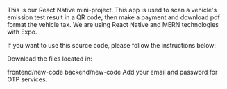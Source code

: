 This is our React Native mini-project. This app is used to scan a vehicle's emission test result in a QR code, then make a payment and download pdf format the vehicle tax. We are using React Native and MERN technologies with Expo.

If you want to use this source code, please follow the instructions below:

Download the files located in:

frontend/new-code
backend/new-code
Add your email and password for OTP services.

